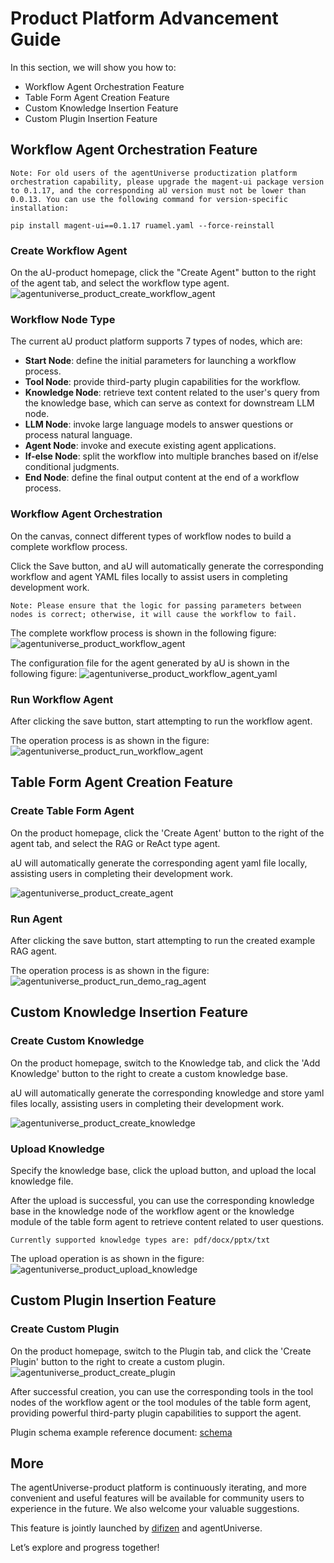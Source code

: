 # Product Platform Advancement Guide
In this section, we will show you how to:
* Workflow Agent Orchestration Feature
* Table Form Agent Creation Feature
* Custom Knowledge Insertion Feature
* Custom Plugin Insertion Feature

## Workflow Agent Orchestration Feature
``` text
Note: For old users of the agentUniverse productization platform orchestration capability, please upgrade the magent-ui package version to 0.1.17, and the corresponding aU version must not be lower than 0.0.13. You can use the following command for version-specific installation:

pip install magent-ui==0.1.17 ruamel.yaml --force-reinstall
```
### Create Workflow Agent
On the aU-product homepage, click the "Create Agent" button to the right of the agent tab, and select the workflow type agent.
![agentuniverse_product_create_workflow_agent](../../_picture/create_workflow_agent.png)

### Workflow Node Type
The current aU product platform supports 7 types of nodes, which are:
- **Start Node**: define the initial parameters for launching a workflow process.
- **Tool Node**: provide third-party plugin capabilities for the workflow.
- **Knowledge Node**: retrieve text content related to the user's query from the knowledge base, which can serve as context for downstream LLM node.
- **LLM Node**: invoke large language models to answer questions or process natural language.
- **Agent Node**: invoke and execute existing agent applications.
- **If-else Node**: split the workflow into multiple branches based on if/else conditional judgments.
- **End Node**: define the final output content at the end of a workflow process.

### Workflow Agent Orchestration
On the canvas, connect different types of workflow nodes to build a complete workflow process.

Click the Save button, and aU will automatically generate the corresponding workflow and agent YAML files locally to assist users in completing development work.

``` text
Note: Please ensure that the logic for passing parameters between nodes is correct; otherwise, it will cause the workflow to fail.
```

The complete workflow process is shown in the following figure:
![agentuniverse_product_workflow_agent](../../_picture/workflow_agent.png)

The configuration file for the agent generated by aU is shown in the following figure:
![agentuniverse_product_workflow_agent_yaml](../../_picture/workflow_agent_yaml.png)

### Run Workflow Agent
After clicking the save button, start attempting to run the workflow agent.

The operation process is as shown in the figure:
![agentuniverse_product_run_workflow_agent](../../_picture/run_workflow_agent.png)


## Table Form Agent Creation Feature
### Create Table Form Agent
On the product homepage, click the 'Create Agent' button to the right of the agent tab, and select the RAG or ReAct type agent.

aU will automatically generate the corresponding agent yaml file locally, assisting users in completing their development work.

![agentuniverse_product_create_agent](../../_picture/create_agent.png)

### Run Agent
After clicking the save button, start attempting to run the created example RAG agent.

The operation process is as shown in the figure:
![agentuniverse_product_run_demo_rag_agent](../../_picture/run_demo_rag_agent.png)

## Custom Knowledge Insertion Feature
### Create Custom Knowledge
On the product homepage, switch to the Knowledge tab, and click the 'Add Knowledge' button to the right to create a custom knowledge base.

aU will automatically generate the corresponding knowledge and store yaml files locally, assisting users in completing their development work.

![agentuniverse_product_create_knowledge](../../_picture/create_knowledge.png)

### Upload Knowledge
Specify the knowledge base, click the upload button, and upload the local knowledge file.

After the upload is successful, you can use the corresponding knowledge base in the knowledge node of the workflow agent or the knowledge module of the table form agent to retrieve content related to user questions.

```text
Currently supported knowledge types are: pdf/docx/pptx/txt
```
The upload operation is as shown in the figure:
![agentuniverse_product_upload_knowledge](../../_picture/upload_knowledge.png)

## Custom Plugin Insertion Feature
### Create Custom Plugin
On the product homepage, switch to the Plugin tab, and click the 'Create Plugin' button to the right to create a custom plugin.
![agentuniverse_product_create_plugin](../../_picture/create_plugin.png)

After successful creation, you can use the corresponding tools in the tool nodes of the workflow agent or the tool modules of the table form agent, providing powerful third-party plugin capabilities to support the agent.

Plugin schema example reference document: [schema](https://openai.xiniushu.com/docs/plugins/examples)

## More
The agentUniverse-product platform is continuously iterating, and more convenient and useful features will be available for community users to experience in the future. We also welcome your valuable suggestions.

This feature is jointly launched by [difizen](https://github.com/difizen/magent) and agentUniverse.

Let’s explore and progress together!